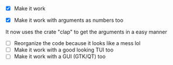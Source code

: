 - [x] Make it work
- [x] Make it work with arguments as numbers too


It now uses the crate "clap" to get the arguments in a easy manner


- [ ] Reorganize the code because it looks like a mess lol
- [ ] Make it work with a good looking TUI too
- [ ] Make it work with a GUI (GTK/QT) too
